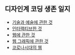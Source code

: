 <h2>디자인계 코딩 생존 일지</h2>
<ul>
 <li><a href = "./script/intro.md">기술과 예술에 관한 것</a></li>
 <li><a href = "./script/interactive.md">인터랙티브한 것</a></li>
 <li><a href = "./script/webart.md">웹에 관한 것</a></li>
 <li><a href = "./script/webapi.md">웹 그래픽에 관한 것</a></li>
 <li><a href = "./script/covid-and-web.md">코로나시대의 웹</a></li>
</ul>
